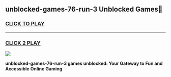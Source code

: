 
## unblocked-games-76-run-3 Unblocked Games👋
<h3>
<a href="https://news.freeplayer.one?title=unblocked-games-76-run-3&ref=16F">CLICK TO PLAY</a></h3>
<hr>

<h3>
<a href="https://news.freeplayer.one?title=unblocked-games-76-run-3&ref=16F">CLICK 2 PLAY</a>
  
</h3>

<a href="https://news.freeplayer.one?title=unblocked-games-76-run-3&ref=16F/"><img src="https://clearcache.store/games.png"></a>


**unblocked-games-76-run-3 games unblocked: Your Gateway to Fun and Accessible Online Gaming**
